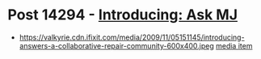 # Post 14294 - [Introducing: Ask MJ](https://www.ifixit.com/News/14294/introducing-ask-mj)

- https://valkyrie.cdn.ifixit.com/media/2009/11/05151145/introducing-answers-a-collaborative-repair-community-600x400.jpeg [media item](media-28604.md)